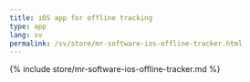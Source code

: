 ```yaml
---
title: iOS app for offline tracking
type: app
lang: sv
permalink: /sv/store/mr-software-ios-offline-tracker.html
---
```


{% include store/mr-software-ios-offline-tracker.md %}
